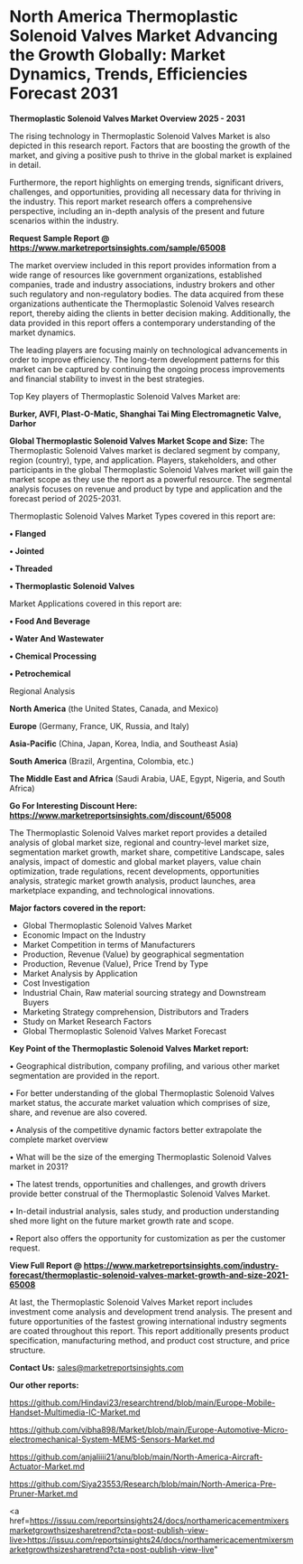# North America Thermoplastic Solenoid Valves Market Advancing the Growth Globally: Market Dynamics, Trends, Efficiencies Forecast 2031

<Strong> Thermoplastic Solenoid Valves Market Overview 2025 - 2031</strong>

The rising technology in Thermoplastic Solenoid Valves Market is also depicted in this research report. Factors that are boosting the growth of the market, and giving a positive push to thrive in the global market is explained in detail.

Furthermore, the report highlights on emerging trends, significant drivers, challenges, and opportunities, providing all necessary data for thriving in the industry. This report market research offers a comprehensive perspective, including an in-depth analysis of the present and future scenarios within the industry.

<strong>Request Sample Report @ <a href=https://www.marketreportsinsights.com/sample/65008>https://www.marketreportsinsights.com/sample/65008</a></strong>

The market overview included in this report provides information from a wide range of resources like government organizations, established companies, trade and industry associations, industry brokers and other such regulatory and non-regulatory bodies. The data acquired from these organizations authenticate the Thermoplastic Solenoid Valves research report, thereby aiding the clients in better decision making. Additionally, the data provided in this report offers a contemporary understanding of the market dynamics.

The leading players are focusing mainly on technological advancements in order to improve efficiency. The long-term development patterns for this market can be captured by continuing the ongoing process improvements and financial stability to invest in the best strategies.

Top Key players of Thermoplastic Solenoid Valves Market are:

<strong>Burker, AVFI, Plast-O-Matic, Shanghai Tai Ming Electromagnetic Valve, Darhor</strong>

<strong><b>Global Thermoplastic Solenoid Valves Market Scope and Size:</b></strong>
The Thermoplastic Solenoid Valves market is declared segment by company, region (country), type, and application. Players, stakeholders, and other participants in the global Thermoplastic Solenoid Valves market will gain the market scope as they use the report as a powerful resource. The segmental analysis focuses on revenue and product by type and application and the forecast period of 2025-2031.

Thermoplastic Solenoid Valves Market Types covered in this report are:

<strong>• Flanged

• Jointed

• Threaded

• Thermoplastic Solenoid Valves</strong>

Market Applications covered in this report are:

<strong>• Food And Beverage

• Water And Wastewater

• Chemical Processing

• Petrochemical</strong> 

Regional Analysis

<strong>North America</strong> (the United States, Canada, and Mexico)

<strong>Europe</strong> (Germany, France, UK, Russia, and Italy)

<strong>Asia-Pacific</strong> (China, Japan, Korea, India, and Southeast Asia)

<strong>South America</strong> (Brazil, Argentina, Colombia, etc.)

<strong>The Middle East and Africa</strong> (Saudi Arabia, UAE, Egypt, Nigeria, and South Africa)

<strong>Go For Interesting Discount Here: <a href=https://www.marketreportsinsights.com/discount/65008>https://www.marketreportsinsights.com/discount/65008</a></strong>

The Thermoplastic Solenoid Valves market report provides a detailed analysis of global market size, regional and country-level market size, segmentation market growth, market share, competitive Landscape, sales analysis, impact of domestic and global market players, value chain optimization, trade regulations, recent developments, opportunities analysis, strategic market growth analysis, product launches, area marketplace expanding, and technological innovations.

<strong><b>Major factors covered in the report:</b></strong>
<ul>
  <li>Global Thermoplastic Solenoid Valves Market </li>
  <li>Economic Impact on the Industry</li>
  <li>Market Competition in terms of Manufacturers</li>
  <li>Production, Revenue (Value) by geographical segmentation</li>
  <li>Production, Revenue (Value), Price Trend by Type</li>
  <li>Market Analysis by Application</li>
  <li>Cost Investigation</li>
  <li>Industrial Chain, Raw material sourcing strategy and Downstream Buyers</li>
  <li>Marketing Strategy comprehension, Distributors and Traders</li>
  <li>Study on Market Research Factors</li>
  <li>Global Thermoplastic Solenoid Valves Market Forecast</li>
</ul>

<strong><b>Key Point of the Thermoplastic Solenoid Valves Market report:</b></strong>

• Geographical distribution, company profiling, and various other market segmentation are provided in the report.

• For better understanding of the global Thermoplastic Solenoid Valves market status, the accurate market valuation which comprises of size, share, and revenue are also covered.

• Analysis of the competitive dynamic factors better extrapolate the complete market overview

• What will be the size of the emerging Thermoplastic Solenoid Valves market in 2031?

• The latest trends, opportunities and challenges, and growth drivers provide better construal of the Thermoplastic Solenoid Valves Market.

• In-detail industrial analysis, sales study, and production understanding shed more light on the future market growth rate and scope.

• Report also offers the opportunity for customization as per the customer request.

<strong><b>View Full Report @ <a href=https://www.marketreportsinsights.com/industry-forecast/thermoplastic-solenoid-valves-market-growth-and-size-2021-65008>https://www.marketreportsinsights.com/industry-forecast/thermoplastic-solenoid-valves-market-growth-and-size-2021-65008</a></b></strong>


At last, the Thermoplastic Solenoid Valves Market report includes investment come analysis and development trend analysis. The present and future opportunities of the fastest growing international industry segments are coated throughout this report. This report additionally presents product specification, manufacturing method, and product cost structure, and price structure.

<strong>Contact Us:</strong>
sales@marketreportsinsights.com

<strong>Our other reports:</strong>

<a href=https://github.com/Hindavi23/researchtrend/blob/main/Europe-Mobile-Handset-Multimedia-IC-Market.md>https://github.com/Hindavi23/researchtrend/blob/main/Europe-Mobile-Handset-Multimedia-IC-Market.md</a>

<a href=https://github.com/vibha898/Market/blob/main/Europe-Automotive-Micro-electromechanical-System-MEMS-Sensors-Market.md>https://github.com/vibha898/Market/blob/main/Europe-Automotive-Micro-electromechanical-System-MEMS-Sensors-Market.md</a>

<a href=https://github.com/anjaliiii21/anu/blob/main/North-America-Aircraft-Actuator-Market.md>https://github.com/anjaliiii21/anu/blob/main/North-America-Aircraft-Actuator-Market.md</a>

<a href=https://github.com/Siya23553/Research/blob/main/North-America-Pre-Pruner-Market.md>https://github.com/Siya23553/Research/blob/main/North-America-Pre-Pruner-Market.md</a>

<a href=https://issuu.com/reportsinsights24/docs/northamericacementmixersmarketgrowthsizesharetrend?cta=post-publish-view-live>https://issuu.com/reportsinsights24/docs/northamericacementmixersmarketgrowthsizesharetrend?cta=post-publish-view-live</a>"
